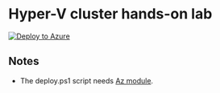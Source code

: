 # Hyper-V cluster hands-on lab

[![Deploy to Azure](https://aka.ms/deploytoazurebutton)](https://portal.azure.com/#create/Microsoft.Template/uri/https%3A%2F%2Fraw.githubusercontent.com%2Ftksh164%2Fazure-demo-scripts-templates%2Fmaster%2Farm-templates%2Fwsfc-hv-handson-lab%2Ftemplate.json/createUIDefinitionUri/https%3A%2F%2Fraw.githubusercontent.com%2Ftksh164%2Fazure-demo-scripts-templates%2Fmaster%2Farm-templates%2Fwsfc-hv-handson-lab%2FcreateUiDefinition.json)

<!--
## Template overview

TBW

### Deployments

TBW

### Non-deployments

- n/a

### Diagram

- n/a
-->

## Notes

- The deploy.ps1 script needs [Az module](https://www.powershellgallery.com/packages/Az/).
